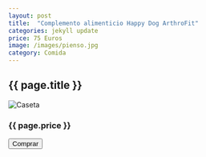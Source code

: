 ```yaml
---
layout: post
title:  "Complemento alimenticio Happy Dog ArthroFit"
categories: jekyll update
price: 75 Euros
image: /images/pienso.jpg
category: Comida
---
```


<h2>{{ page.title }}</h2>
<img src="{{ site.baseurl }}{{ page.image }}" alt="Caseta">
<h3>{{ page.price }}</h3>
<button type="button" class="btn btn-default btn-lg">Comprar</button>
	


